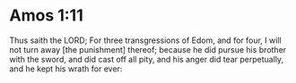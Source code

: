 # Amos 1:11

Thus saith the LORD; For three transgressions of Edom, and for four, I will not turn away [the punishment] thereof; because he did pursue his brother with the sword, and did cast off all pity, and his anger did tear perpetually, and he kept his wrath for ever: